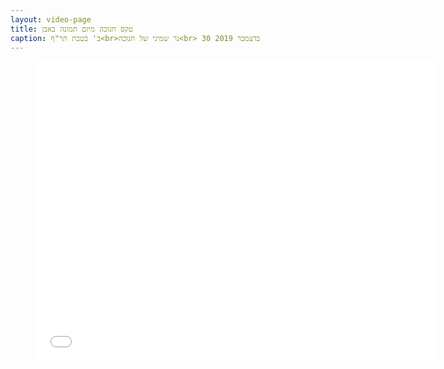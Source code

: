 ```yaml
---
layout: video-page
title: טקס חנוכה מיזם תמונה באבן
caption: ב' בטבת תר"ף<br>נר שמיני של חנוכה<br> 30 בדצמבר 2019
---
```


<div class="video"><figure><iframe width="640" height="480" src="//www.youtube.com/embed/oMGOpUbDyxo" frameborder="0" allowfullscreen=""></iframe></figure></div>
